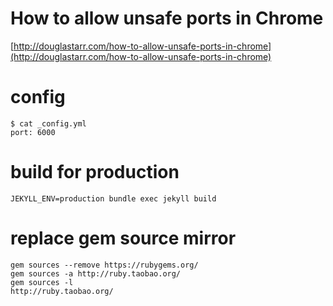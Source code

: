 # How to allow unsafe ports in Chrome

[http://douglastarr.com/how-to-allow-unsafe-ports-in-chrome](http://douglastarr.com/how-to-allow-unsafe-ports-in-chrome)

# config
```
$ cat _config.yml
port: 6000
```

# build for production
```
JEKYLL_ENV=production bundle exec jekyll build
```

# replace gem source mirror
```
gem sources --remove https://rubygems.org/
gem sources -a http://ruby.taobao.org/
gem sources -l
http://ruby.taobao.org/
```
